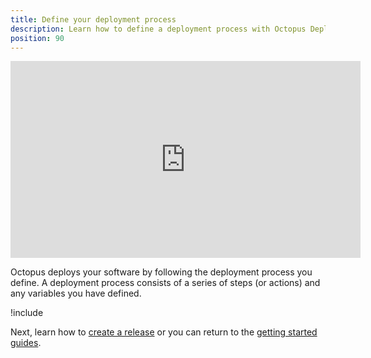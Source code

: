 ```yaml
---
title: Define your deployment process
description: Learn how to define a deployment process with Octopus Deploy.
position: 90
---
```


<iframe width="560" height="315" src="https://www.youtube.com/embed/0oWRg_TxWxM" frameborder="0" allow="accelerometer; autoplay; encrypted-media; gyroscope; picture-in-picture" allowfullscreen></iframe>

Octopus deploys your software by following the deployment process you define. A deployment process consists of a series of steps (or actions) and any variables you have defined.

!include <hello-world-deployment-process>

Next, learn how to [create a release](/docs/getting-started-guides/create-a-release.md) or you can return to the [getting started guides](/docs/getting-started-guides/index.md).